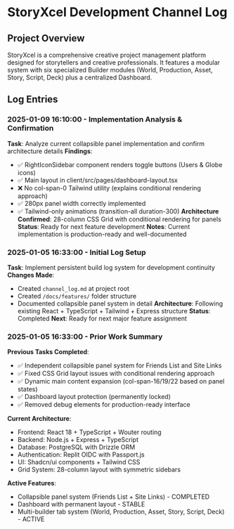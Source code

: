 # StoryXcel Development Channel Log

## Project Overview
StoryXcel is a comprehensive creative project management platform designed for storytellers and creative professionals. It features a modular system with six specialized Builder modules (World, Production, Asset, Story, Script, Deck) plus a centralized Dashboard.

## Log Entries

### 2025-01-09 16:10:00 - Implementation Analysis & Confirmation
**Task**: Analyze current collapsible panel implementation and confirm architecture details
**Findings**:
- ✅ RightIconSidebar component renders toggle buttons (Users & Globe icons)
- ✅ Main layout in client/src/pages/dashboard-layout.tsx 
- ❌ No col-span-0 Tailwind utility (explains conditional rendering approach)
- ✅ 280px panel width correctly implemented
- ✅ Tailwind-only animations (transition-all duration-300)
**Architecture Confirmed**: 28-column CSS Grid with conditional rendering for panels
**Status**: Ready for next feature development
**Notes**: Current implementation is production-ready and well-documented

### 2025-01-05 16:33:00 - Initial Log Setup  
**Task**: Implement persistent build log system for development continuity
**Changes Made**: 
- Created `channel_log.md` at project root
- Created `/docs/features/` folder structure
- Documented collapsible panel system in detail
**Architecture**: Following existing React + TypeScript + Tailwind + Express structure
**Status**: Completed
**Next**: Ready for next major feature assignment

### 2025-01-05 16:33:00 - Prior Work Summary
**Previous Tasks Completed**:
- ✅ Independent collapsible panel system for Friends List and Site Links
- ✅ Fixed CSS Grid layout issues with conditional rendering approach
- ✅ Dynamic main content expansion (col-span-16/19/22 based on panel states)
- ✅ Dashboard layout protection (permanently locked)
- ✅ Removed debug elements for production-ready interface

**Current Architecture**:
- Frontend: React 18 + TypeScript + Wouter routing
- Backend: Node.js + Express + TypeScript
- Database: PostgreSQL with Drizzle ORM
- Authentication: Replit OIDC with Passport.js
- UI: Shadcn/ui components + Tailwind CSS
- Grid System: 28-column layout with symmetric sidebars

**Active Features**:
- Collapsible panel system (Friends List + Site Links) - COMPLETED
- Dashboard with permanent layout - STABLE
- Multi-builder tab system (World, Production, Asset, Story, Script, Deck) - ACTIVE
